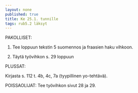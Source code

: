 ```yaml
---
layout: none
published: true
title: Ke 25.1. tunnille
tags: rub5.2 läksyt
---
```

PAKOLLISET:

1. Tee loppuun tekstin 5 suomennos ja fraasien haku vihkoon.

2. Täytä työvihkon  s. 29 loppuun 

PLUSSAT:

Kirjasta s. 112 t. 4b, 4c, 7a (tyypillinen yo-tehtävä).

POISSAOLIJAT:
Tee työvihkon sivut 28 ja 29.
